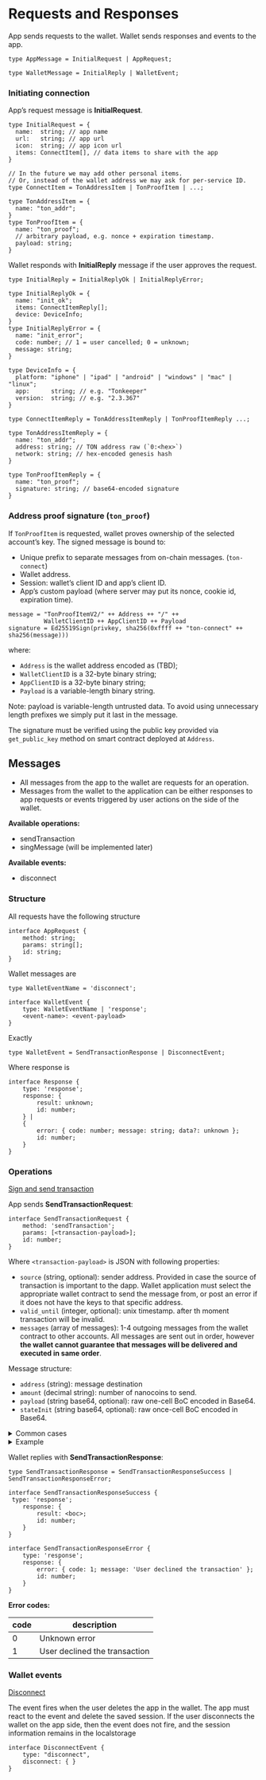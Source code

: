# Requests and Responses

App sends requests to the wallet. Wallet sends responses and events to the app.

```tsx
type AppMessage = InitialRequest | AppRequest;

type WalletMessage = InitialReply | WalletEvent;
```

### Initiating connection

App’s request message is **InitialRequest**.

```tsx
type InitialRequest = {
  name:  string; // app name
  url:   string; // app url
  icon:  string; // app icon url
  items: ConnectItem[], // data items to share with the app
}

// In the future we may add other personal items.
// Or, instead of the wallet address we may ask for per-service ID.
type ConnectItem = TonAddressItem | TonProofItem | ...;

type TonAddressItem = {
  name: "ton_addr";
}
type TonProofItem = {
  name: "ton_proof";
  // arbitrary payload, e.g. nonce + expiration timestamp.
  payload: string;
}
```

Wallet responds with **InitialReply** message if the user approves the request. 

```tsx
type InitialReply = InitialReplyOk | InitialReplyError;

type InitialReplyOk = {
  name: "init_ok";
  items: ConnectItemReply[];
  device: DeviceInfo;
}
type InitialReplyError = {
  name: "init_error";
  code: number; // 1 = user cancelled; 0 = unknown;
  message: string;
}

type DeviceInfo = {
  platform: "iphone" | "ipad" | "android" | "windows" | "mac" | "linux";
  app:      string; // e.g. "Tonkeeper"  
  version:  string; // e.g. "2.3.367"
}

type ConnectItemReply = TonAddressItemReply | TonProofItemReply ...;

type TonAddressItemReply = {
  name: "ton_addr";
  address: string; // TON address raw (`0:<hex>`)
  network: string; // hex-encoded genesis hash
}

type TonProofItemReply = {
  name: "ton_proof";
  signature: string; // base64-encoded signature
}
```

### Address proof signature (`ton_proof`)

If `TonProofItem` is requested, wallet proves ownership of the selected account’s key. The signed message is bound to:

- Unique prefix to separate messages from on-chain messages. (`ton-connect`)
- Wallet address.
- Session: wallet’s client ID and app’s client ID.
- App’s custom payload (where server may put its nonce, cookie id, expiration time).

```
message = "TonProofItemV2/" ++ Address ++ "/" ++ 
          WalletClientID ++ AppClientID ++ Payload
signature = Ed25519Sign(privkey, sha256(0xffff ++ "ton-connect" ++ sha256(message)))
```

where:

* `Address` is the wallet address encoded as (TBD);
* `WalletClientID` is a 32-byte binary string;
* `AppClientID` is a 32-byte binary string;
* `Payload` is a variable-length binary string.

Note: payload is variable-length untrusted data. To avoid using unnecessary length prefixes we simply put it last in the message.

The signature must be verified using the public key provided via `get_public_key` method on smart contract deployed at `Address`.


## Messages

- All messages from the app to the wallet are requests for an operation.
- Messages from the wallet to the application can be either responses to app requests or events triggered by user actions on the side of the wallet.

**Available operations:**

- sendTransaction
- singMessage (will be implemented later)

**Available events:**

- disconnect

### Structure

All requests have the following structure

```tsx
interface AppRequest {
	method: string;
	params: string[];
	id: string;
}
```

Wallet messages are

```tsx
type WalletEventName = 'disconnect';

interface WalletEvent {
	type: WalletEventName | 'response';
	<event-name>: <event-payload>
}
```

Exactly

```tsx
type WalletEvent = SendTransactionResponse | DisconnectEvent;
```

Where response is

```tsx
interface Response {
	type: 'response';
	response: {
		result: unknown;
		id: number;
	} |
	{
		error: { code: number; message: string; data?: unknown };
		id: number;
	}
}
```

### Operations

<ins>Sign and send transaction</ins>

App sends **SendTransactionRequest**:

```tsx
interface SendTransactionRequest {
	method: 'sendTransaction';
	params: [<transaction-payload>];
	id: number;
}
```

Where `<transaction-payload>` is JSON with following properties:

* `source` (string, optional): sender address. Provided in case the source of transaction is important to the dapp. Wallet application must select the appropriate wallet contract to send the message from, or post an error if it does not have the keys to that specific address.
* `valid_until` (integer, optional): unix timestamp. after th moment transaction will be invalid.
* `messages` (array of messages): 1-4 outgoing messages from the wallet contract to other accounts. All messages are sent out in order, however **the wallet cannot guarantee that messages will be delivered and executed in same order**.

Message structure:
* `address` (string): message destination
* `amount` (decimal string): number of nanocoins to send.
* `payload` (string base64, optional): raw one-cell BoC encoded in Base64.
* `stateInit` (string base64, optional): raw once-cell BoC encoded in Base64.

<details>
<summary>Common cases</summary>
1. No payload, no stateInit: simple transfer without a message.
2. payload is prefixed with 32 zero bits, no stateInit: simple transfer with a text message.
3. No payload or prefixed with 32 zero bits; stateInit is present: deployment of the contract.
</details>

<details>
<summary>Example</summary>

```json5
{
  "source": "0:E8FA2634A24AEF18ECB5FD4FC71A21B9E95F05768F8D9733C44ED598DB106C4C",
  "valid_until": 1658253458,
  "messages": [
    {
      "address": "0:412410771DA82CBA306A55FA9E0D43C9D245E38133CB58F1457DFB8D5CD8892F",
      "amount": "20000000",
      "initState": "base64bocblahblahblah==" //deploy contract
    },{
      "address": "0:E69F10CC84877ABF539F83F879291E5CA169451BA7BCE91A37A5CED3AB8080D3",
      "amount": "60000000",
      "payload": "base64bocblahblahblah==" //transfer nft to new deployed account 0:412410771DA82CBA306A55FA9E0D43C9D245E38133CB58F1457DFB8D5CD8892F
    }
  ]
}
```
</details>


Wallet replies with **SendTransactionResponse**:

```tsx
type SendTransactionResponse = SendTransactionResponseSuccess | SendTransactionResponseError; 

interface SendTransactionResponseSuccess {
 type: 'response';
	response: {
		result: <boc>;
		id: number;
	}
}

interface SendTransactionResponseError {
	type: 'response';
	response: {
		error: { code: 1; message: 'User declined the transaction' };
		id: number;
	}
}
```

**Error codes:**

| code | description |
| --- | --- |
| 0 | Unknown error |
| 1 | User declined the transaction |

### Wallet events

<ins>Disconnect</ins>

The event fires when the user deletes the app in the wallet. The app must react to the event and delete the saved session. If the user disconnects the wallet on the app side, then the event does not fire, and the session information remains in the localstorage

```tsx
interface DisconnectEvent {
	type: "disconnect",
	disconnect: { }
}
```

